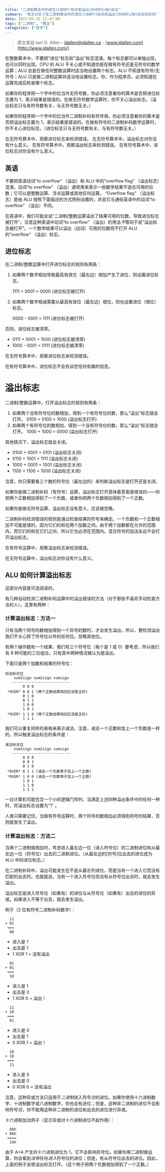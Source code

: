 ```yaml
---
title: "二进制算法中的进位(CARRY)标志和溢出(OVERFLOW)标志"
summary: "本文讨论了在二进制算法中的进位(CARRY)标志和溢出(OVERFLOW)标志的区别"
date: 2023-05-25 11:47:00
tags: ["二进制", "算法"]
categories: ["技术"]
---
```


> 原文来自 Ian! D. Allen - [idallen@idallen.ca](mailto:idallen@idallen.ca) - [www.idallen.com](http://www.idallen.com/)

在整数算术中，不要把“进位”标志和“溢出”标志混淆。每个标志都可以单独出现，也可以同时出现。CPU 的 ALU 不关心或不知道你是在做有符号还是无符号的数学运算；ALU 总是在做任何整数运算时适当地设置两个标志。ALU 不知道有符号/无符号；ALU 只是做二进制运算并适当地设置标志。你，作为程序员，必须知道在运算完成后检查哪个标志。

如果你的程序把一个字中的位当作无符号数，你必须注意看你的算术是否把进位标志置为 1，表示结果是错误的。在做无符号数学运算时，你不关心溢出标志。（溢出标志只与有符号数有关，与无符号数无关。）

如果你的程序把一个字中的位当作二进制补码有符号值，你必须注意看你的算术是否把溢出标志置为 1，表示结果是错误的。在做有符号的二进制补码数学运算时，你不关心进位标志。（进位标志只与无符号数有关，与有符号数无关。）

在无符号算术中，观察进位标志来检测错误。
在无符号算术中，溢出标志对你没有什么意义。
在有符号算术中，观察溢出标志来检测错误。
在有符号算术中，进位标志对你没有什么意义。

## 英语

不要把英语动词“to overflow” （溢出）和 ALU 中的“overflow flag” （溢出标志）混淆。动词“to overflow” （溢出）通常用来表示一些数学结果不适合可用的位数；它可以是整数运算、浮点运算或其他任何运算。 “Overflow flag” （溢出标志）是由 ALU 按照下面描述的方式特别设置的，并且它与通俗英语中的动词“to overflow” （溢出）不同。

在英语中，我们可能会说“二进制/整数运算溢出了结果可用的位数，导致进位标志被打开”。注意这种英语中动词“to overflow” （溢出）的用法*不*等同于说“溢出标志被打开”。一个数学结果可以溢出（动词）可用的位数而不打开 ALU 的“overflow” （溢出）标志。

## 进位标志

在二进制/整数运算中打开进位标志的规则有两条：

1. 如果两个数字相加导致最高有效位（最左边）相加产生了进位，则设置进位标志。

   1111 + 0001 = 0000 (进位标志被打开)

2. 如果两个数字相减需要从最高有效位（最左边）借位，则也设置进位（借位）标志。

   0000 - 0001 = 1111 (进位标志被打开)

否则，进位标志被清零。

- 0111 + 0001 = 1000 (进位标志被清零)
- 1000 - 0001 = 0111 (进位标志被清零)

在无符号算术中，观察进位标志来检测错误。

在有符号算术中，进位标志不会告诉您任何有趣的信息。

# 溢出标志

二进制/整数运算中，打开溢出标志的规则有两条：

1. 如果两个没有符号位的数相加，得到一个有符号位的数，那么“溢出”标志就会打开。
   0100 + 0100 = 1000 (溢出标志打开)
2. 如果两个有符号位的数相加，得到一个没有符号位的数，那么“溢出”标志就会打开。
   1000 + 1000 = 0000 (溢出标志打开)

其他情况下，溢出标志就会关闭。

- 0100 + 0001 = 0101 (溢出标志关闭)
- 0110 + 1001 = 1111 (溢出标志关闭)
- 1000 + 0001 = 1001 (溢出标志关闭)
- 1100 + 1100 = 1000 (溢出标志关闭)

注意，你只需要看三个数的符号位（最左边的）来判断溢出标志是打开还是关闭。

如果你是做二进制补码（有符号）运算，溢出标志打开意味着答案是错误的——你把两个正数相加得到了一个负数，或者你把两个负数相加得到了一个正数。

如果你是做无符号运算，溢出标志没有意义，应该被忽略。

二进制补码检测错误的规则是通过检查结果的符号来确定。一个负数和一个正数相加不可能是错的，因为它们的和在两个加数之间。由于两个加数都在允许的范围内，而它们的和在它们之间，所以它也必须在范围内。混合符号的加法永远不会打开溢出标志。

在有符号运算中，观察溢出标志来检测错误。

在无符号运算中，溢出标志对你没有什么意义。

## ALU 如何计算溢出标志

这部分内容是可选阅读的。

有几种自动检测二进制补码运算中的溢出错误的方法（对于那些不喜欢手动检查方法的人）。这里有两种：

### 计算溢出标志：方法一

只有当两个同号的数相加得到一个异号的数时，才会发生溢出。所以，要检测溢出我们不关心除了符号位以外的任何位。忽略其他位。

有两个操作数和一个结果，我们有三个符号位（每个是 1 或 0）要考虑，所以我们有 8 种可能的三位组合。只有其中两种情况被认为是溢出。

下面只是两个加数和结果的符号位：

```
加法标志位
    num1sign num2sign sumsign
   ---------------------------
        0 0 0
 *OVER* 0 0 1 (两个正数结果相加应该是正的)
        0 1 0
        0 1 1
        1 0 0
        1 0 1
 *OVER* 1 1 0 (两个正数结果相加应该是正的)
        1 1 1
```

我们可以重复同样的表格来表示减法。注意，减去一个正数和加上一个负数是一样的，所以触发溢出标志的条件是：

```
减法标志位
    num1sign num2sign sumsign
   ---------------------------
        0 0 0
        0 0 1
        0 1 0
 *OVER* 0 1 1 (减去一个负数等于加上一个正数)
 *OVER* 1 0 0 (减去一个负数等于加上一个正数)
        1 0 1
        1 1 0
        1 1 1
```

一台计算机可能包含一个小的逻辑门阵列，当满足上述四种溢出条件中的任何一种时，将溢出标志设置为“1” 。

人类只需要记住，当做有符号运算时，两个同号的数相加必须得到同号的结果，否则就发生了溢出。

### 计算溢出标志：方法二

当两个二进制值相加时，考虑进入最左边一位（进入符号位）的二进制进位和从最左边一位（符号位）出去的二进制进位。（从最左边的[符号]位出去的进位成为 ALU 中的进位标志。）

在二进制补码中，溢出可能发生在不是从最左列进位，而是当有一个进入它而没有匹配的出去时。也就是说，当有一个进入符号位但没有从符号位出去时，就会发生溢出。

溢出标志是进入符号位（如果有）的进位与从符号位（如果有）出去的进位的异或。如果进入不等于出去，就会发生溢出。

例子（2 位有符号二进制补码数字）：

```
  11
+ 01
 ===
  00
```

- 进入是 1
- 出去是 1
- 1 XOR 1 = 没有溢出

```
  01
+ 01
 ===
  10
```

- 进入是 1
- 出去是 0
- 1 XOR 0 = 溢出！

```
  11
+ 10
 ===
  01
```

- 进入是 0
- 出去是 1
- 0 XOR 1 = 溢出！

```
  10
+ 10
 ===
  11
```

- 进入是 0
- 出去是 0
- 0 XOR 0 = 没有溢出

注意，这种异或方法只适用于*二进制*进入符号*位*的进位。如果你使用十六进制数字、十进制数字或八进制数字，你也会有进位；但是，这种非二进制的进位不会影响符号*位*，你不能用这种非二进制的进位和出去的进位进行异或。

十六进制加法例子（显示异或对十六进制进位不起作用）：

```
  8Ah
+ 8Ah
 ====
  14h
```

由于 A+A 产生的十六进制进位为 1，它不会影响符号位。如果你用二进制做运算，你会看到*没有*任何*进入*符号位的进位；但是，有从符号位出去的进位。因此，上面的例子会使溢出标志打开。（这个例子把两个负数相加得到了一个正数。）
